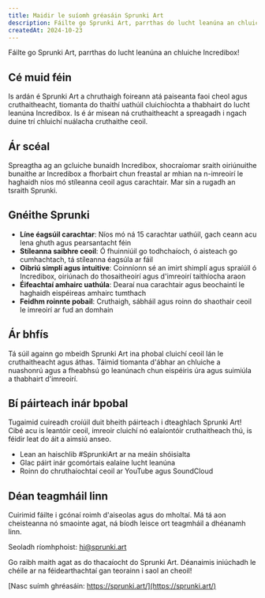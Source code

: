 ```yaml
---
title: Maidir le suíomh gréasáin Sprunki Art
description: Fáilte go Sprunki Art, parrthas do lucht leanúna an chluiche Incredibox!
createdAt: 2024-10-23
---
```


Fáilte go Sprunki Art, parrthas do lucht leanúna an chluiche Incredibox!

## Cé muid féin

Is ardán é Sprunki Art a chruthaigh foireann atá paiseanta faoi cheol agus cruthaitheacht, tiomanta do thaithí uathúil cluichíochta a thabhairt do lucht leanúna Incredibox. Is é ár misean ná cruthaitheacht a spreagadh i ngach duine trí chluichí nuálacha cruthaithe ceoil.

## Ár scéal

Spreagtha ag an gcluiche bunaidh Incredibox, shocraíomar sraith oiriúnuithe bunaithe ar Incredibox a fhorbairt chun freastal ar mhian na n-imreoirí le haghaidh níos mó stíleanna ceoil agus carachtair. Mar sin a rugadh an tsraith Sprunki.

## Gnéithe Sprunki

- **Líne éagsúil carachtar**: Níos mó ná 15 carachtar uathúil, gach ceann acu lena ghuth agus pearsantacht féin
- **Stíleanna saibhre ceoil**: Ó fhuinniúil go todhchaíoch, ó aisteach go cumhachtach, tá stíleanna éagsúla ar fáil
- **Oibriú simplí agus intuitive**: Coinníonn sé an imirt shimplí agus spraíúil ó Incredibox, oiriúnach do thosaitheoirí agus d'imreoirí taithíocha araon
- **Éifeachtaí amhairc uathúla**: Dearaí nua carachtair agus beochaintí le haghaidh eispéireas amhairc tumthach
- **Feidhm roinnte pobail**: Cruthaigh, sábháil agus roinn do shaothair ceoil le imreoirí ar fud an domhain

## Ár bhfís

Tá súil againn go mbeidh Sprunki Art ina phobal cluichí ceoil lán le cruthaitheacht agus áthas. Táimid tiomanta d'ábhar an chluiche a nuashonrú agus a fheabhsú go leanúnach chun eispéiris úra agus suimiúla a thabhairt d'imreoirí.

## Bí páirteach inár bpobal

Tugaimid cuireadh croíúil duit bheith páirteach i dteaghlach Sprunki Art! Cibé acu is leantóir ceoil, imreoir cluichí nó ealaíontóir cruthaitheach thú, is féidir leat do áit a aimsiú anseo.

- Lean an haischlib #SprunkiArt ar na meáin shóisialta
- Glac páirt inár gcomórtais ealaíne lucht leanúna
- Roinn do chruthaíochtaí ceoil ar YouTube agus SoundCloud

## Déan teagmháil linn

Cuirimid fáilte i gcónaí roimh d'aiseolas agus do mholtaí. Má tá aon cheisteanna nó smaointe agat, ná bíodh leisce ort teagmháil a dhéanamh linn.

Seoladh ríomhphoist: [hi@sprunki.art](mailto:hi@sprunki.art)

Go raibh maith agat as do thacaíocht do Sprunki Art. Déanaimis iniúchadh le chéile ar na féidearthachtaí gan teorainn i saol an cheoil!

[Nasc suímh ghréasáin: https://sprunki.art/](https://sprunki.art/)
